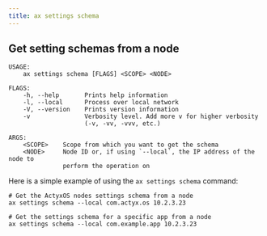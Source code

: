 ```yaml
---
title: ax settings schema
---
```


<!-- markdownlint-disable-file MD040 -->

## Get setting schemas from a node

```
USAGE:
    ax settings schema [FLAGS] <SCOPE> <NODE>

FLAGS:
    -h, --help       Prints help information
    -l, --local      Process over local network
    -V, --version    Prints version information
    -v               Verbosity level. Add more v for higher verbosity
                     (-v, -vv, -vvv, etc.)

ARGS:
    <SCOPE>    Scope from which you want to get the schema
    <NODE>     Node ID or, if using `--local`, the IP address of the node to
               perform the operation on
```

Here is a simple example of using the `ax settings schema` command:

```
# Get the ActyxOS nodes settings schema from a node
ax settings schema --local com.actyx.os 10.2.3.23

# Get the settings schema for a specific app from a node
ax settings schema --local com.example.app 10.2.3.23
```
